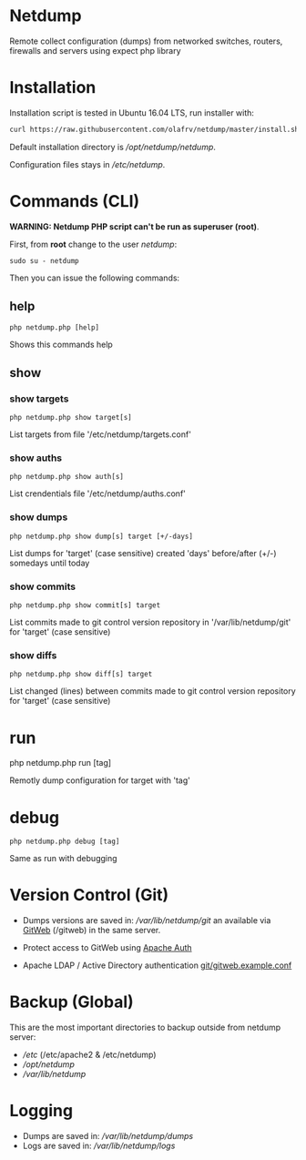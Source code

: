 # Netdump

Remote collect configuration (dumps) from networked switches, routers, firewalls and servers using expect php library

# Installation

Installation script is tested in Ubuntu 16.04 LTS, run installer with:

```bash
curl https://raw.githubusercontent.com/olafrv/netdump/master/install.sh | bash -
```

Default installation directory is */opt/netdump/netdump*.

Configuration files stays in */etc/netdump*.


# Commands (CLI)

**WARNING: Netdump PHP script can't be run as superuser (root)**.

First, from **root** change to the user *netdump*:

```
sudo su - netdump
```
Then you can issue the following commands:

## help

```
php netdump.php [help]
```

Shows this commands help

## show

### show targets

```
php netdump.php show target[s]
```

List targets from file '/etc/netdump/targets.conf'

### show auths

```
php netdump.php show auth[s]
```

List crendentials file '/etc/netdump/auths.conf'

### show dumps

```
php netdump.php show dump[s] target [+/-days]
```

List dumps for 'target' (case sensitive) created 'days' 
before/after (+/-) somedays until today

### show commits

```
php netdump.php show commit[s] target
```

List commits made to git control version repository
in '/var/lib/netdump/git' for 'target' (case sensitive)

### show diffs

```
php netdump.php show diff[s] target
```

List changed (lines) between commits made to git control
version repository for 'target' (case sensitive)

# run

php netdump.php run [tag]

Remotly dump configuration for target with 'tag'

# debug

```
php netdump.php debug [tag]
```

Same as run with debugging

# Version Control (Git)

* Dumps versions are saved in: */var/lib/netdump/git* an available via [GitWeb](https://git-scm.com/docs/gitweb) (/gitweb) in the same server.

* Protect access to GitWeb using [Apache Auth](http://httpd.apache.org/docs/2.0/mod/mod_auth.html)

* Apache LDAP / Active Directory authentication [git/gitweb.example.conf](https://github.com/olafrv/netdump/tree/master/git)

# Backup (Global)

This are the most important directories to backup outside from netdump server:

* */etc* (/etc/apache2 & /etc/netdump)
* */opt/netdump*
* */var/lib/netdump*

# Logging

* Dumps are saved in: */var/lib/netdump/dumps*
* Logs are saved in: */var/lib/netdump/logs*


